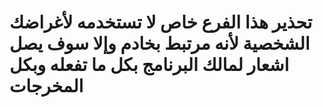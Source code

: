 # تحذير هذا الفرع خاص لا تستخدمه لأغراضك الشخصية لأنه مرتبط بخادم وإلا سوف يصل اشعار لمالك البرنامج بكل ما تفعله وبكل المخرجات 
